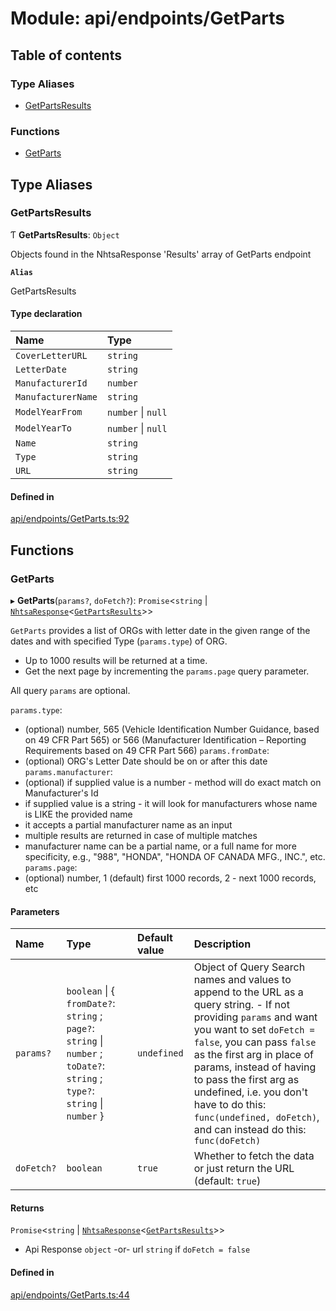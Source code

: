 # Module: api/endpoints/GetParts

## Table of contents

### Type Aliases

- [GetPartsResults](api_endpoints_GetParts.md#getpartsresults)

### Functions

- [GetParts](api_endpoints_GetParts.md#getparts)

## Type Aliases

### GetPartsResults

Ƭ **GetPartsResults**: `Object`

Objects found in the NhtsaResponse 'Results' array of GetParts endpoint

**`Alias`**

GetPartsResults

#### Type declaration

| Name | Type |
| :------ | :------ |
| `CoverLetterURL` | `string` |
| `LetterDate` | `string` |
| `ManufacturerId` | `number` |
| `ManufacturerName` | `string` |
| `ModelYearFrom` | `number` \| ``null`` |
| `ModelYearTo` | `number` \| ``null`` |
| `Name` | `string` |
| `Type` | `string` |
| `URL` | `string` |

#### Defined in

[api/endpoints/GetParts.ts:92](https://github.com/ShaggyTech/nhtsa-api-wrapper/blob/8c71dfe/packages/lib/src/api/endpoints/GetParts.ts#L92)

## Functions

### GetParts

▸ **GetParts**(`params?`, `doFetch?`): `Promise`<`string` \| [`NhtsaResponse`](api_types.md#nhtsaresponse)<[`GetPartsResults`](api_endpoints_GetParts.md#getpartsresults)\>\>

`GetParts` provides a list of ORGs with letter date in the given range of the dates and with
specified Type (`params.type`) of ORG.

- Up to 1000 results will be returned at a time.
- Get the next page by incrementing the `params.page` query parameter.

All query `params` are optional.

`params.type`:
- (optional) number, 565 (Vehicle Identification Number Guidance, based on 49 CFR Part 565)
  or 566 (Manufacturer Identification – Reporting Requirements based on 49 CFR Part 566)
`params.fromDate`:
- (optional) ORG's Letter Date should be on or after this date
`params.manufacturer`:
- (optional) if supplied value is a number - method will do exact match on Manufacturer's Id
- if supplied value is a string - it will look for manufacturers whose name is LIKE the provided
  name
- it accepts a partial manufacturer name as an input
- multiple results are returned in case of multiple matches
- manufacturer name can be a partial name, or a full name for more specificity, e.g., "988",
  "HONDA", "HONDA OF CANADA MFG., INC.", etc.
`params.page`:
 - (optional) number, 1 (default) first 1000 records, 2 - next 1000 records, etc

#### Parameters

| Name | Type | Default value | Description |
| :------ | :------ | :------ | :------ |
| `params?` | `boolean` \| { `fromDate?`: `string` ; `page?`: `string` \| `number` ; `toDate?`: `string` ; `type?`: `string` \| `number`  } | `undefined` | Object of Query Search names and values to append to the URL as a query string. - If not providing `params` and want you want to set `doFetch = false`, you can pass `false` as the first arg in place of params, instead of having to pass the first arg as undefined, i.e. you don't have to do this: `func(undefined, doFetch)`, and can instead do this: `func(doFetch)` |
| `doFetch?` | `boolean` | `true` | Whether to fetch the data or just return the URL (default: `true`) |

#### Returns

`Promise`<`string` \| [`NhtsaResponse`](api_types.md#nhtsaresponse)<[`GetPartsResults`](api_endpoints_GetParts.md#getpartsresults)\>\>

- Api Response `object`
-or- url `string` if `doFetch = false`

#### Defined in

[api/endpoints/GetParts.ts:44](https://github.com/ShaggyTech/nhtsa-api-wrapper/blob/8c71dfe/packages/lib/src/api/endpoints/GetParts.ts#L44)
